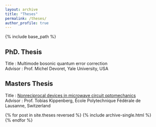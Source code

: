 ```yaml
---
layout: archive
title: "Theses"
permalink: /theses/
author_profile: true
---
```


{% include base_path %}
## PhD. Thesis
Title : Multimode bosonic quantum error correction\
Advisor : Prof. Michel Devoret, Yale University, USA

## Masters Thesis
Title : [Nonreciprocal devices in microwave circuit optomechanics](/files/masters_thesis.pdf)\
Advisor : Prof. Tobias Kippenberg, École Polytechnique Fédérale de Lausanne, Switzerland

{% for post in site.theses reversed %}
  {% include archive-single.html %}
{% endfor %}
